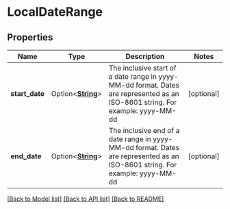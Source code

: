 # LocalDateRange

## Properties

Name | Type | Description | Notes
------------ | ------------- | ------------- | -------------
**start_date** | Option<[**String**](string.md)> | The inclusive start of a date range in yyyy-MM-dd format. Dates are represented as an ISO-8601 string. For example: yyyy-MM-dd | [optional]
**end_date** | Option<[**String**](string.md)> | The inclusive end of a date range in yyyy-MM-dd format. Dates are represented as an ISO-8601 string. For example: yyyy-MM-dd | [optional]

[[Back to Model list]](../README.md#documentation-for-models) [[Back to API list]](../README.md#documentation-for-api-endpoints) [[Back to README]](../README.md)


